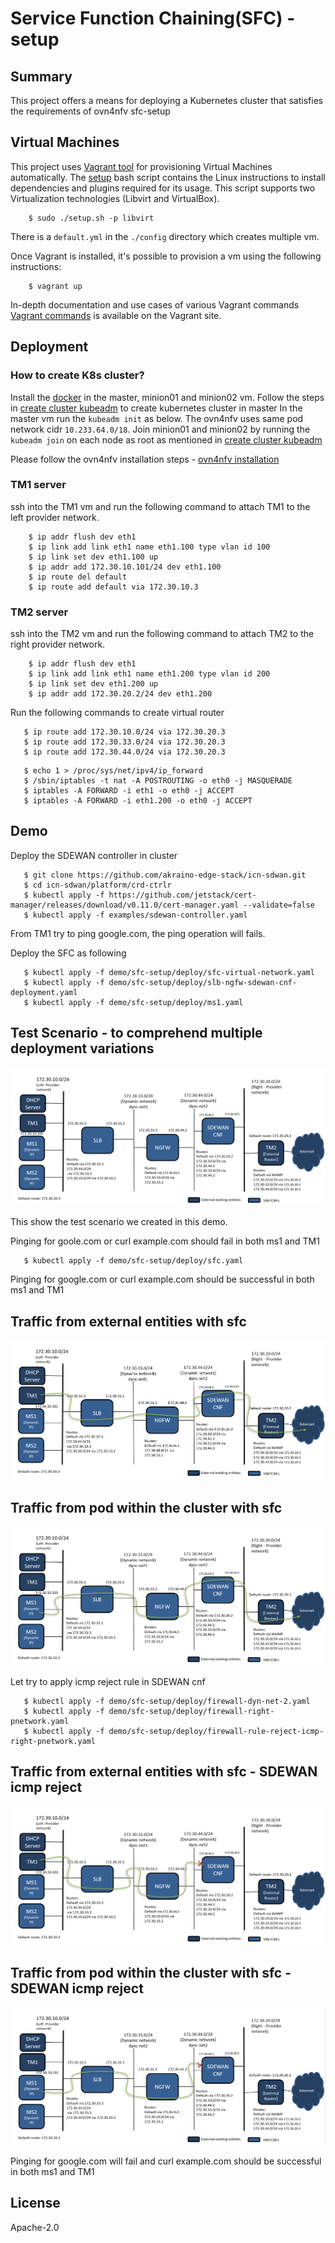 # Service Function Chaining(SFC) - setup

## Summary

This project offers a means for deploying a Kubernetes cluster
that satisfies the requirements of ovn4nfv sfc-setup

## Virtual Machines

This project uses [Vagrant tool][2] for provisioning Virtual Machines
automatically. The [setup](setup.sh) bash script contains the
Linux instructions to install dependencies and plugins required for
its usage. This script supports two Virtualization technologies
(Libvirt and VirtualBox).

```
    $ sudo ./setup.sh -p libvirt
```
There is a `default.yml` in the `./config` directory which creates multiple vm.

Once Vagrant is installed, it's possible to provision a vm using
the following instructions:
```
    $ vagrant up
```
In-depth documentation and use cases of various Vagrant commands [Vagrant commands][3]
is available on the Vagrant site.

## Deployment

### How to create K8s cluster?

Install the [docker](https://docs.docker.com/engine/install/ubuntu/) in the master, minion01 and minion02 vm.
Follow the steps in [create cluster kubeadm](https://kubernetes.io/docs/setup/production-environment/tools/kubeadm/create-cluster-kubeadm/) to create kubernetes cluster in master
In the master vm run the `kubeadm init` as below. The ovn4nfv uses same pod network cidr `10.233.64.0/18`. 
Join minion01 and minion02 by running the `kubeadm join` on each node as root as mentioned in [create cluster kubeadm](https://kubernetes.io/docs/setup/production-environment/tools/kubeadm/create-cluster-kubeadm/)

Please follow the ovn4nfv installation steps - [ovn4nfv installation](https://github.com/ovn4nfv/ovn4nfv-k8s-plugin#quickstart-installation-guide)

### TM1 server

ssh into the TM1 vm and run the following command to attach TM1 to the left provider network.
```
    $ ip addr flush dev eth1
    $ ip link add link eth1 name eth1.100 type vlan id 100
    $ ip link set dev eth1.100 up
    $ ip addr add 172.30.10.101/24 dev eth1.100
    $ ip route del default
    $ ip route add default via 172.30.10.3
```
### TM2 server

ssh into the TM2 vm and run the following command to attach TM2 to the right provider network.
```
    $ ip addr flush dev eth1
    $ ip link add link eth1 name eth1.200 type vlan id 200
    $ ip link set dev eth1.200 up
    $ ip addr add 172.30.20.2/24 dev eth1.200
```
Run the following commands to create virtual router
```
   $ ip route add 172.30.10.0/24 via 172.30.20.3
   $ ip route add 172.30.33.0/24 via 172.30.20.3
   $ ip route add 172.30.44.0/24 via 172.30.20.3
```
```
   $ echo 1 > /proc/sys/net/ipv4/ip_forward
   $ /sbin/iptables -t nat -A POSTROUTING -o eth0 -j MASQUERADE
   $ iptables -A FORWARD -i eth1 -o eth0 -j ACCEPT
   $ iptables -A FORWARD -i eth1.200 -o eth0 -j ACCEPT
```
## Demo

Deploy the SDEWAN controller in cluster
```
   $ git clone https://github.com/akraino-edge-stack/icn-sdwan.git
   $ cd icn-sdwan/platform/crd-ctrlr
   $ kubectl apply -f https://github.com/jetstack/cert-manager/releases/download/v0.11.0/cert-manager.yaml --validate=false
   $ kubectl apply -f examples/sdewan-controller.yaml
```
From TM1 try to ping google.com, the ping operation will fails.

Deploy the SFC as following
```
   $ kubectl apply -f demo/sfc-setup/deploy/sfc-virtual-network.yaml
   $ kubectl apply -f demo/sfc-setup/deploy/slb-ngfw-sdewan-cnf-deployment.yaml
   $ kubectl apply -f demo/sfc-setup/deploy/ms1.yaml
```
## Test Scenario - to comprehend multiple deployment variations
![sfc-test-scenario-diagram](../../images/sfc-test-scenario-diagram.png)

This show the test scenario we created in this demo.

Pinging for goole.com or curl example.com should fail in both ms1 and TM1
```
   $ kubectl apply -f demo/sfc-setup/deploy/sfc.yaml
```
Pinging for google.com or curl example.com should be successful in both ms1 and TM1

## Traffic from external entities with sfc
![sfc-test-scenario-tm1-to-internet](../../images/sfc-test-scenario-tm1-to-internet.png)

## Traffic from pod within the cluster with sfc
![sfc-test-scenario-ms1-to-internet](../../images/sfc-test-scenario-ms1-to-internet.png)

Let try to apply icmp reject rule in SDEWAN cnf
```
   $ kubectl apply -f demo/sfc-setup/deploy/firewall-dyn-net-2.yaml
   $ kubectl apply -f demo/sfc-setup/deploy/firewall-right-pnetwork.yaml
   $ kubectl apply -f demo/sfc-setup/deploy/firewall-rule-reject-icmp-right-pnetwork.yaml
```
## Traffic from external entities with sfc - SDEWAN icmp reject
![sfc-test-scenario-tm1-icmp-blocked](../../images/sfc-test-scenario-tm1-icmp-blocked.png)

## Traffic from pod within the cluster with sfc - SDEWAN icmp reject
![sfc-test-scenario-ms1-icmp-blocked](../../images/sfc-test-scenario-ms1-icmp-blocked.png)

Pinging for google.com will fail and curl example.com should be successful in both ms1 and TM1

## License

Apache-2.0

[1]: https://www.vagrantup.com/
[2]: https://www.vagrantup.com/docs/cli/
[3]: https://www.github.com/akraino-edge-stack/icn-sdwan
